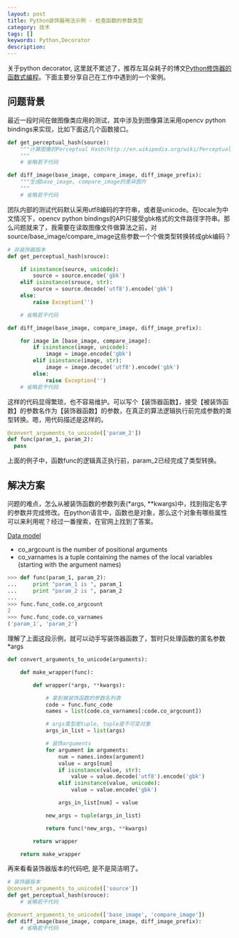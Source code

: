 ```yaml
---
layout: post
title: Python装饰器用法示例 - 检查函数的参数类型
category: 技术
tags: []
keywords: Python,Decorator
description:
---
```


关于python decorator, 这里就不累述了，推荐左耳朵耗子的博文[Python修饰器的函数式编程](http://coolshell.cn/articles/11265.html)。下面主要分享自己在工作中遇到的一个案例。

## 问题背景

最近一段时间在做图像类应用的测试，其中涉及到图像算法采用opencv python bindings来实现，比如下面这几个函数接口。

```python
def get_perceptual_hash(source):
    """计算图像的Perceptual Hash(http://en.wikipedia.org/wiki/Perceptual_hashing)
    """
    # 省略若干代码

def diff_image(base_image, compare_image, diff_image_prefix):
    """生成base_image, compare_image的差异图片
    """
    # 省略若干代码
```

团队内部的测试代码默认采用utf8编码的字符串，或者是unicode。在locale为中文情况下，opencv python bindings的API只接受gbk格式的文件路径字符串。那么问题就来了，我需要在读取图像文件做算法之前，对source/base_image/compare_image这些参数一个个做类型转换转成gbk编码？

```python
# 非装饰器版本
def get_perceptual_hash(srouce):  

    if isinstance(source, unicode):
        source = source.encode('gbk')
    elif isinstance(srouce, str):
        source = source.decode('utf8').encode('gbk')
    else:
        raise Exception('')

    # 省略若干代码

def diff_image(base_image, compare_image, diff_image_prefix):

    for image in [base_image, compare_image]:
        if isinstance(image, unicode):
            image = image.encode('gbk')
        elif isinstance(image, str):
            image = image.decode('utf8').encode('gbk')
        else:
            raise Exception('')
    # 省略若干代码
```

这样的代码显得繁琐，也不容易维护。可以写个【装饰器函数】，接受【被装饰函数】的参数名作为【装饰器函数】的参数，在真正的算法逻辑执行前完成参数的类型转换。嗯，用代码描述是这样的。

```python
@convert_arguments_to_unicode(['param_2'])
def func(param_1, param_2):
  pass
```

上面的例子中，函数func的逻辑真正执行前，param_2已经完成了类型转换。

## 解决方案

问题的难点，怎么从被装饰函数的参数列表(*args, **kwargs)中，找到指定名字的参数并完成修改。在python语言中，函数也是对象，那么这个对象有哪些属性可以来利用呢？经过一番搜索，在官网上找到了答案。

[Data model](https://docs.python.org/2/reference/datamodel.html)
- co_argcount is the number of positional arguments
- co_varnames is a tuple containing the names of the local variables (starting with the argument names)

```python
>>> def func(param_1, param_2):
...     print "param_1 is ", param_1
...     print "param_2 is ", param_2
...
>>> func.func_code.co_argcount
2
>>> func.func_code.co_varnames
('param_1', 'param_2')
```

理解了上面这段示例，就可以动手写装饰器函数了，暂时只处理函数的匿名参数*args

```python
def convert_arguments_to_unicode(arguments):

    def make_wrapper(func):

        def wrapper(*args, **kwargs):

            # 拿到被装饰函数的参数名列表
            code = func.func_code
            names = list(code.co_varnames[:code.co_argcount])

            # args类型是tuple, tuple是不可变对象
            args_in_list = list(args)

            # 装饰arguments
            for argument in arguments:
                num = names.index(argument)
                value = args[num]
                if isinstance(value, str):
                    value = value.decode('utf8').encode('gbk')
                elif isinstance(value, unicode):
                    value = value.encode('gbk')

                args_in_list[num] = value

            new_args = tuple(args_in_list)

            return func(*new_args, **kwargs)

        return wrapper

    return make_wrapper
```

再来看看装饰器版本的代码吧, 是不是简洁明了。

```python
# 装饰器版本
@convert_arguments_to_unicode(['source'])
def get_perceptual_hash(srouce):  
    # 省略若干代码

@convert_arguments_to_unicode(['base_image', 'compare_image'])
def diff_image(base_image, compare_image, diff_image_prefix):
    # 省略若干代码
```
